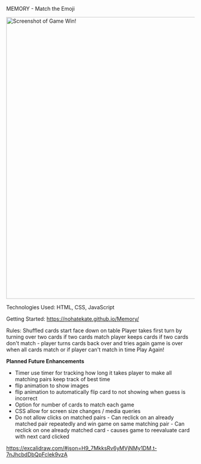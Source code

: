 MEMORY - Match the Emoji

<img width="752" alt="Screenshot of Game Win!" src="https://user-images.githubusercontent.com/119904831/224567730-b56c6dcb-73c2-41c5-8f46-13511f4015e7.png">

Technologies Used: HTML, CSS, JavaScript

Getting Started:
https://nohatekate.github.io/Memory/

Rules:
Shuffled cards start face down on table
Player takes first turn by turning over two cards
if two cards match player keeps cards 
if two cards don't match - player turns cards back over and tries again
game is over when all cards match or if player can't match in time
Play Again! 

**Planned Future Enhancements**
  - Timer 
      use timer for tracking how long it takes player to make all matching pairs
      keep track of best time
  - flip animation to show images
  - flip animation to automatically flip card to not showing when guess is incorrect
  - Option for number of cards to match each game
  - CSS allow for screen size changes / media queries
  - Do not allow clicks on matched pairs
         - Can reclick on an already matched pair repeatedly and win game on same matching pair
           - Can reclick on one already matched card - causes game to reevaluate card with next card clicked

https://excalidraw.com/#json=H9_7MkksRv6yMVjNMy1DM,t-7nJhcbdDbQpFclek9vzA




